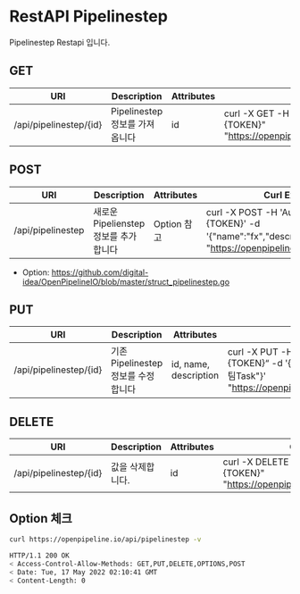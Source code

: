 # RestAPI Pipelinestep

Pipelinestep Restapi 입니다.

## GET

| URI | Description | Attributes | Curl Example |
| --- | --- | --- | --- |
|/api/pipelinestep/{id}| Pipelinestep 정보를 가져옵니다|id|curl -X GET -H "Authorization: Basic {TOKEN}" "https://openpipeline.io/api/pipelinestep/{id}"

## POST

| URI | Description | Attributes | Curl Example |
| --- | --- | --- | --- |
|/api/pipelinestep|새로운 Pipelienstep 정보를 추가합니다| Option 참고 |curl -X POST -H 'Authorization: Basic {TOKEN}' -d '{"name":"fx","description":"FX팀"}' "https://openpipeline.io/api/pipelinestep"

- Option: https://github.com/digital-idea/OpenPipelineIO/blob/master/struct_pipelinestep.go

## PUT

| URI | Description | Attributes | Curl Example |
| --- | --- | --- | --- |
|/api/pipelinestep/{id}|기존 Pipelinestep 정보를 수정합니다|id, name, description|curl -X PUT -H "Authorization: Basic {TOKEN}“ -d '{"name":"fx","description":"FX팀Task"}' "https://openpipeline.io/api/pipelinestep/{id}"

## DELETE

| URI | Description | Attributes | Curl Example |
| --- | --- | --- | --- |
|/api/pipelinestep/{id}|값을 삭제합니다.|id|curl -X DELETE -H "Authorization: Basic {TOKEN}" "https://openpipeline.io/api/pipelinestep/{id}"

## Option 체크

```bash
curl https://openpipeline.io/api/pipelinestep -v
```

```bash
HTTP/1.1 200 OK
< Access-Control-Allow-Methods: GET,PUT,DELETE,OPTIONS,POST
< Date: Tue, 17 May 2022 02:10:41 GMT
< Content-Length: 0
```

